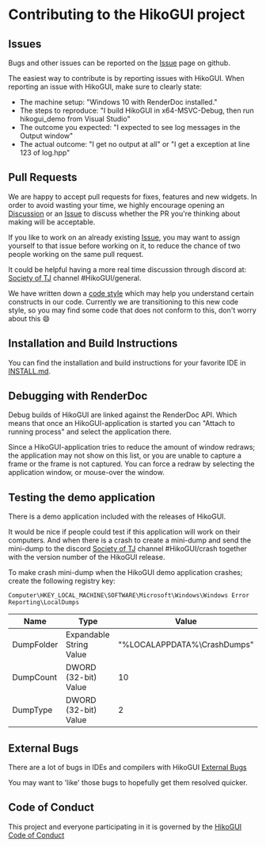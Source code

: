 Contributing to the HikoGUI project
==================================

Issues
------

Bugs and other issues can be reported on the [Issue](https://github.com/hikogui/hikogui/issues)
page on github.

The easiest way to contribute is by reporting issues with HikoGUI.
When reporting an issue with HikoGUI, make sure to clearly state:

 - The machine setup: "Windows 10 with RenderDoc installed."
 - The steps to reproduce: "I build HikoGUI in x64-MSVC-Debug, then run hikogui\_demo from Visual Studio"
 - The outcome you expected: "I expected to see log messages in the Output window"
 - The actual outcome: "I get no output at all" or "I get a exception at line 123 of log.hpp"

Pull Requests
-------------

We are happy to accept pull requests for fixes, features and new widgets.
In order to avoid wasting your time, we highly encourage opening an
[Discussion](https://github.com/hikogui/hikogui/discussions) or an
[Issue](https://github.com/hikogui/hikogui/issues) to discuss
whether the PR you're thinking about making will be acceptable.

If you like to work on an already existing [Issue](https://github.com/hikogui/hikogui/issues),
you may want to assign yourself to that issue before working on it,
to reduce the chance of two people working on the same pull request.

It could be helpful having a more real time discussion through discord at:
[Society of TJ](https://discord.gg/CSddDuM) channel #HikoGUI/general.

We have written down a [code style](docs/code_style.md) which may help you
understand certain constructs in our code. Currently we are transitioning
to this new code style, so you may find some code that does not conform
to this, don't worry about this :smile:

Installation and Build Instructions
-----------------------------------
You can find the installation and build instructions for your favorite IDE
in [INSTALL.md](INSTALL.md).

Debugging with RenderDoc
------------------------

Debug builds of HikoGUI are linked against the RenderDoc API. Which means
that once an HikoGUI-application is started you can "Attach to running process"
and select the application there.

Since a HikoGUI-application tries to reduce the amount of window redraws; the
application may not show on this list, or you are unable to capture a frame
or the frame is not captured. You can force a redraw by selecting the
application window, or mouse-over the window.

Testing the demo application
----------------------------

There is a demo application included with the releases of HikoGUI.

It would be nice if people could test if this application will work on their computers.
And when there is a crash to create a mini-dump and send the mini-dump to the discord
[Society of TJ](https://discord.gg/CSddDuM) channel #HikoGUI/crash together with the version number
of the HikoGUI release.

To make crash mini-dump when the HikoGUI demo application crashes; create the following registry key:

`Computer\HKEY_LOCAL_MACHINE\SOFTWARE\Microsoft\Windows\Windows Error Reporting\LocalDumps`

| Name       | Type                    | Value
|------------|-------------------------|-----------------------------
| DumpFolder | Expandable String Value | "%LOCALAPPDATA%\CrashDumps"
| DumpCount  | DWORD (32-bit) Value    | 10
| DumpType   | DWORD (32-bit) Value    | 2

External Bugs
-------------
There are a lot of bugs in IDEs and compilers with HikoGUI
[External Bugs](EXTERNAL_BUGS.md)

You may want to 'like' those bugs to hopefully get them resolved quicker.

Code of Conduct
---------------

This project and everyone participating in it is governed by the
[HikoGUI Code of Conduct](CODE_OF_CONDUCT.md)
